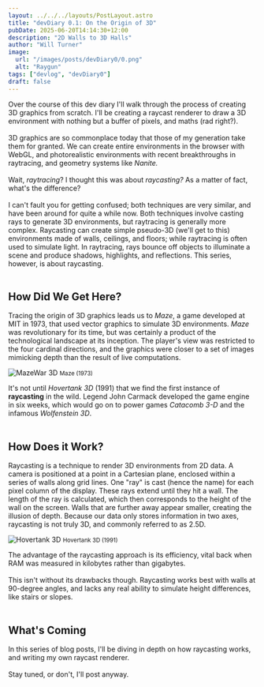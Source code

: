 ```yaml
---
layout: ../../../layouts/PostLayout.astro
title: "devDiary 0.1: On the Origin of 3D"
pubDate: 2025-06-20T14:14:30+12:00
description: "2D Walls to 3D Halls"
author: "Will Turner"
image:
  url: "/images/posts/devDiary0/0.png"
  alt: "Raygun"
tags: ["devlog", "devDiary0"]
draft: false
---
```

Over the course of this dev diary I'll walk through the process of creating 3D graphics from scratch. I'll be creating a raycast renderer to draw a 3D environment with nothing but a buffer of pixels, and maths (rad right?).
<br/>
<br/>
3D graphics are so commonplace today that those of my generation take them for granted. We can create entire environments in the browser with WebGL, and photorealistic environments with recent breakthroughs in raytracing, and geometry systems like *Nanite.*
<br/>
<br/>
Wait, *raytracing*? I thought this was about *raycasting?* As a matter of fact, what's the difference?
<br/>
<br/>
I can't fault you for getting confused; both techniques are very similar, and have been around for quite a while now. Both techniques involve casting rays to generate 3D environments, but raytracing is generally more complex. Raycasting can create simple pseudo-3D (we'll get to this) environments made of walls, ceilings, and floors; while raytracing is often used to simulate light. In raytracing, rays bounce off objects to illuminate a scene and produce shadows, highlights, and reflections. This series, however, is about raycasting.
<br/>
<br/>

## How Did We Get Here?

Tracing the origin of 3D graphics leads us to *Maze*, a game developed at MIT in 1973, that used vector graphics to simulate 3D environments. *Maze* was revolutionary for its time, but was certainly a product of the technological landscape at its inception. The player's view was restricted to the four cardinal directions, and the graphics were closer to a set of images mimicking depth than the result of live computations.

<div class="flex flex-col items-center my-4">
  <img src="/images/posts/devDiary0/0.1/MazeWar.jpg" alt="MazeWar 3D" class="w-1/2 h-auto" />
  <small class="block text-center text-sm text-gray-500">Maze (1973)</small>
</div>

It's not until *Hovertank 3D* (1991) that we find the first instance of **raycasting** in the wild. Legend John Carmack developed the game engine in six weeks, which would go on to power games *Catacomb 3-D* and the infamous *Wolfenstein 3D*.
<br/>
<br/>

## How Does it Work?
Raycasting is a technique to render 3D environments from 2D data. A camera is positioned at a point in a Cartesian plane, enclosed within a series of walls along grid lines. One "ray" is cast (hence the name) for each pixel column of the display. These rays extend until they hit a wall. The length of the ray is calculated, which then corresponds to the height of the wall on the screen. Walls that are further away appear smaller, creating the illusion of depth. Because our data only stores information in two axes, raycasting is not truly 3D, and commonly referred to as 2.5D.

<div class="text-center my-4">
  <img alt="Hovertank 3D" src="/images/posts/devDiary0/0.1/Hovertank.jpg" class="inline-block" />
  <small class="block text-center">Hovertank 3D (1991)</small>
</div>

The advantage of the raycasting approach is its efficiency, vital back when RAM was measured in kilobytes rather than gigabytes.
<br/>
<br/>
This isn't without its drawbacks though. Raycasting works best with walls at 90-degree angles, and lacks any real ability to simulate height differences, like stairs or slopes.
<br/>
<br/>
## What's Coming
In this series of blog posts, I'll be diving in depth on how raycasting works, and writing my own raycast renderer.
<br/>
<br/>
Stay tuned, or don't, I'll post anyway.